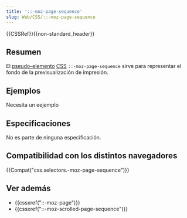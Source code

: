 ```yaml
---
title: '::-moz-page-sequence'
slug: Web/CSS/::-moz-page-sequence
---
```


{{CSSRef}}{{non-standard_header}}

## Resumen

El [pseudo-elemento](/es/docs/Web/CSS/Pseudo-elements) [CSS](/es/docs/Web/CSS) `::-moz-page-sequence` sirve para representar el fondo de la previsualización de impresión.

## Ejemplos

Necesita un eejemplo

## Especificaciones

No es parte de ninguna especificación.

## Compatibilidad con los distintos navegadores

{{Compat("css.selectors.-moz-page-sequence")}}

## Ver además

- {{cssxref("::-moz-page")}}
- {{cssxref("::-moz-scrolled-page-sequence")}}
